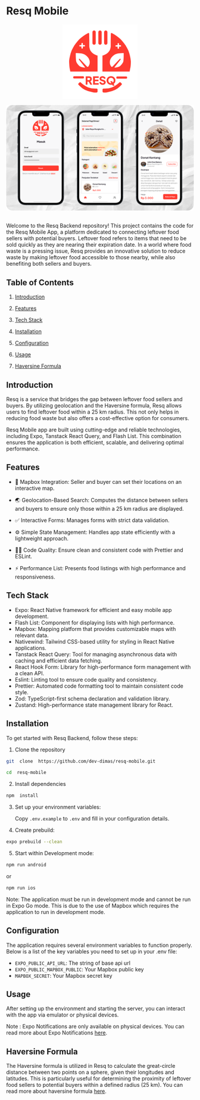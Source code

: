 # Resq Mobile

<p align="center">
<img src="https://github.com/dev-dimas/resq-mobile/blob/master/assets/images/logo.png?raw=true" width="200" height="200" />
</p>
<p align="center">
<img src="https://github.com/dev-dimas/resq-mobile/blob/master/assets/images/feature-graphic.png?raw=true" style="padding-bottom: 15px" />
</p>

Welcome to the Resq Backend repository! This project contains the code for the Resq Mobile App, a platform dedicated to connecting leftover food sellers with potential buyers. Leftover food refers to items that need to be sold quickly as they are nearing their expiration date. In a world where food waste is a pressing issue, Resq provides an innovative solution to reduce waste by making leftover food accessible to those nearby, while also benefiting both sellers and buyers.

## Table of Contents

1. [Introduction](#introduction)

2. [Features](#features)

3. [Tech Stack](#tech-stack)

4. [Installation](#installation)

5. [Configuration](#configuration)

6. [Usage](#usage)

7. [Haversine Formula](#haversine-formula)

## Introduction

Resq is a service that bridges the gap between leftover food sellers and buyers. By utilizing geolocation and the Haversine formula, Resq allows users to find leftover food within a 25 km radius. This not only helps in reducing food waste but also offers a cost-effective option for consumers.

Resq Mobile app are built using cutting-edge and reliable technologies, including Expo, Tanstack React Query, and Flash List. This combination ensures the application is both efficient, scalable, and delivering optimal performance.

## Features

- 📌 Mapbox Integration: Seller and buyer can set their locations on an interactive map.

- 🌏 Geolocation-Based Search: Computes the distance between sellers and buyers to ensure only those within a 25 km radius are displayed.

- ✅ Interactive Forms: Manages forms with strict data validation.

- ⚙️ Simple State Management: Handles app state efficiently with a lightweight approach.

- 🧑‍💻 Code Quality: Ensure clean and consistent code with Prettier and ESLint.

- ⚡ Performance List: Presents food listings with high performance and responsiveness.

## Tech Stack

- Expo: React Native framework for efficient and easy mobile app development.
- Flash List: Component for displaying lists with high performance.
- Mapbox: Mapping platform that provides customizable maps with relevant data.
- Nativewind: Tailwind CSS-based utility for styling in React Native applications.
- Tanstack React Query: Tool for managing asynchronous data with caching and efficient data fetching.
- React Hook Form: Library for high-performance form management with a clean API.
- Eslint: Linting tool to ensure code quality and consistency.
- Prettier: Automated code formatting tool to maintain consistent code style.
- Zod: TypeScript-first schema declaration and validation library.
- Zustand: High-performance state management library for React.

## Installation

To get started with Resq Backend, follow these steps:

1. Clone the repository

```bash
git  clone  https://github.com/dev-dimas/resq-mobile.git
```

```bash
cd  resq-mobile
```

2. Install dependencies

```bash
npm  install
```

3. Set up your environment variables:

   Copy `.env.example` to `.env` and fill in your configuration details.

4. Create prebuild:

```bash
expo prebuild --clean
```

5. Start within Development mode:

```bash
npm run android
```

or

```bash
npm run ios
```

Note: The application must be run in development mode and cannot be run in Expo Go mode. This is due to the use of Mapbox which requires the application to run in development mode.

## Configuration

The application requires several environment variables to function properly. Below is a list of the key variables you need to set up in your .env file:

- `EXPO_PUBLIC_API_URL`: The string of base api url
- `EXPO_PUBLIC_MAPBOX_PUBLIC`: Your Mapbox public key
- `MAPBOX_SECRET`: Your Mapbox secret key

## Usage

After setting up the environment and starting the server, you can interact with the app via emulator or physical devices.

Note : Expo Notifications are only available on physical devices. You can read more about Expo Notifications [here](https://docs.expo.dev/versions/latest/sdk/notifications/#usage).

## Haversine Formula

The Haversine formula is utilized in Resq to calculate the great-circle distance between two points on a sphere, given their longitudes and latitudes. This is particularly useful for determining the proximity of leftover food sellers to potential buyers within a defined radius (25 km). You can read more about haversine formula [here](https://en.wikipedia.org/wiki/Haversine_formula).
